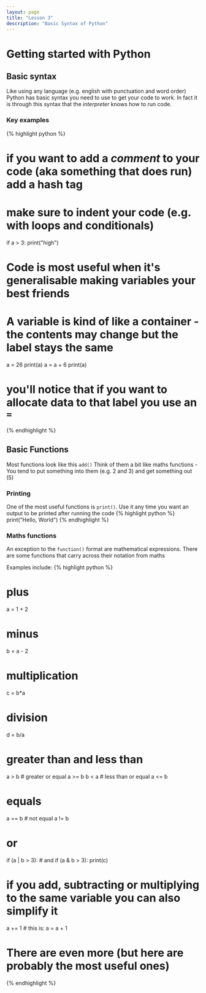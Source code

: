 ```yaml
---
layout: page
title: "Lesson 3"
description: "Basic Syntax of Python"
---
```

# Getting started with Python

## Basic syntax
Like using any language (e.g. english with punctuation and word order) Python has basic syntax you need to use to get your code to work. In fact it is through this syntax that the *interpreter* knows how to run code. 

### Key examples

{% highlight python %}
# if you want to add a *comment* to your code (aka something that does run) add a hash tag

# make sure to indent your code (e.g. with loops and conditionals)
if a > 3:
    print("high")

# Code is most useful when it's generalisable making variables your best friends
# A variable is kind of like a container - the contents may change but the label stays the same
a = 26
print(a)
a = a + 6
print(a)
# you'll notice that if you want to allocate data to that label you use an `=`
{% endhighlight %}


## Basic Functions
Most functions look like this `add()`
Think of them a bit like maths functions - You tend to put something into them (e.g. 2 and 3) and get something out (5)

### Printing 
One of the most useful functions is `print()`. Use it any time you want an output to be printed after running the code
{% highlight python %}
print("Hello, World")
{% endhighlight %}

### Maths functions
An exception to the `function()` format are mathematical expressions. There are some functions that carry across their notation from maths 

Examples include:
{% highlight python %}
# plus
a = 1 + 2
# minus 
b = a - 2
# multiplication 
c = b*a
# division 
d = b/a
# greater than and less than 
a > b # greater or equal a >= b
b < a # less than or equal a <= b

# equals
a == b # not equal a != b

# or
if (a | b > 3):
    # and 
    if (a & b > 3):
        print(c)

# if you add, subtracting or multiplying to the same variable you can also simplify it
a += 1 # this is: a = a + 1

# There are even more (but here are probably the most useful ones)
{% endhighlight %}